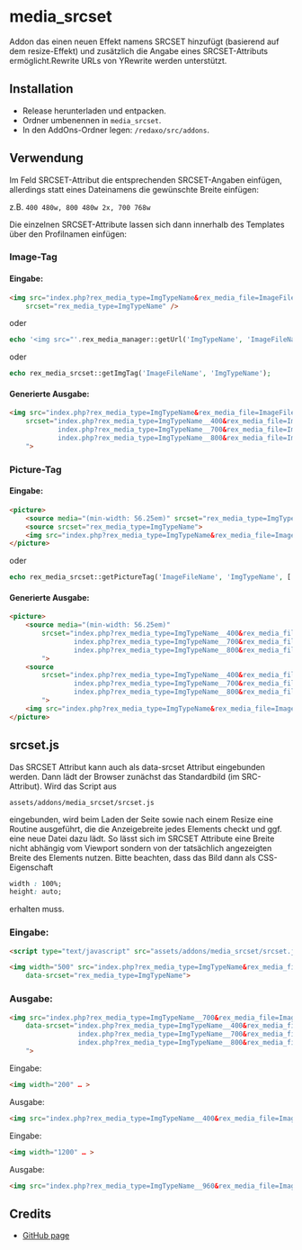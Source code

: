 # media_srcset

Addon das einen neuen Effekt namens SRCSET hinzufügt (basierend auf dem resize-Effekt) und zusätzlich die Angabe eines SRCSET-Attributs ermöglicht.Rewrite URLs von YRewrite werden unterstützt.

## Installation

* Release herunterladen und entpacken.
* Ordner umbenennen in `media_srcset`.
* In den AddOns-Ordner legen: `/redaxo/src/addons`.

## Verwendung

Im Feld SRCSET-Attribut die entsprechenden SRCSET-Angaben einfügen, allerdings statt eines Dateinamens die
gewünschte Breite einfügen:

z.B. `400 480w, 800 480w 2x, 700 768w`

Die einzelnen SRCSET-Attribute lassen sich dann innerhalb des Templates über den Profilnamen einfügen:

### Image-Tag

#### Eingabe:

```html
<img src="index.php?rex_media_type=ImgTypeName&rex_media_file=ImageFileName"
    srcset="rex_media_type=ImgTypeName" />
```

oder

```php
echo '<img src="'.rex_media_manager::getUrl('ImgTypeName', 'ImageFileName').'" srcset="rex_media_type=muh" />';
```

oder

```php
echo rex_media_srcset::getImgTag('ImageFileName', 'ImgTypeName');
```


#### Generierte Ausgabe:

```html
<img src="index.php?rex_media_type=ImgTypeName&rex_media_file=ImageFileName"
    srcset="index.php?rex_media_type=ImgTypeName__400&rex_media_file=ImageFileName 480w
            index.php?rex_media_type=ImgTypeName__700&rex_media_file=ImageFileName 768w
            index.php?rex_media_type=ImgTypeName__800&rex_media_file=ImageFileName 960w
    ">
```

### Picture-Tag

#### Eingabe:

```html
<picture>
    <source media="(min-width: 56.25em)" srcset="rex_media_type=ImgTypeName">
    <source srcset="rex_media_type=ImgTypeName">
    <img src="index.php?rex_media_type=ImgTypeName&rex_media_file=ImageFileName" alt="">
</picture>
```

oder

```php
echo rex_media_srcset::getPictureTag('ImageFileName', 'ImgTypeName', ['(min-width: 56.25em)' => 'ImgTypeName']);
```

#### Generierte Ausgabe:

```html
<picture>
    <source media="(min-width: 56.25em)"
        srcset="index.php?rex_media_type=ImgTypeName__400&rex_media_file=ImageFileName 480w
                index.php?rex_media_type=ImgTypeName__700&rex_media_file=ImageFileName 768w
                index.php?rex_media_type=ImgTypeName__800&rex_media_file=ImageFileName 960w
        ">
    <source
        srcset="index.php?rex_media_type=ImgTypeName__400&rex_media_file=ImageFileName 480w
                index.php?rex_media_type=ImgTypeName__700&rex_media_file=ImageFileName 768w
                index.php?rex_media_type=ImgTypeName__800&rex_media_file=ImageFileName 960w
        ">
    <img src="index.php?rex_media_type=ImgTypeName&rex_media_file=ImageFileName" alt="">
</picture>
```

## srcset.js

Das SRCSET Attribut kann auch als data-srcset Attribut eingebunden werden. Dann lädt der Browser zunächst das Standardbild (im SRC-Attribut). Wird das Script aus

`assets/addons/media_srcset/srcset.js`

eingebunden, wird beim Laden der Seite sowie nach einem Resize eine Routine ausgeführt, die die Anzeigebreite jedes Elements checkt und ggf. eine neue Datei dazu lädt. So lässt sich im SRCSET Attribute eine Breite nicht abhängig vom Viewport sondern von der tatsächlich angezeigten Breite des Elements nutzen. Bitte beachten, dass das Bild dann als CSS-Eigenschaft

```css
width : 100%;
height: auto;
```

erhalten muss.

### Eingabe:

```html
<script type="text/javascript" src="assets/addons/media_srcset/srcset.js"></script>

<img width="500" src="index.php?rex_media_type=ImgTypeName&rex_media_file=ImageFileName"
    data-srcset="rex_media_type=ImgTypeName">
```

### Ausgabe:

```html
<img src="index.php?rex_media_type=ImgTypeName__700&rex_media_file=ImageFileName"
    data-srcset="index.php?rex_media_type=ImgTypeName__400&rex_media_file=ImageFileName 480w
                 index.php?rex_media_type=ImgTypeName__700&rex_media_file=ImageFileName 768w
                 index.php?rex_media_type=ImgTypeName__800&rex_media_file=ImageFileName 960w
    ">
```

Eingabe:

```html
<img width="200" … >
```

Ausgabe:

```html
<img src="index.php?rex_media_type=ImgTypeName__400&rex_media_file=ImageFileName" … >
```

Eingabe:

```html
<img width="1200" … >
```

Ausgabe:

```html
<img src="index.php?rex_media_type=ImgTypeName__960&rex_media_file=ImageFileName" … >
```

## Credits

* [GitHub page](https://github.com/FriendsOfREDAXO/media_manager_srcset)
